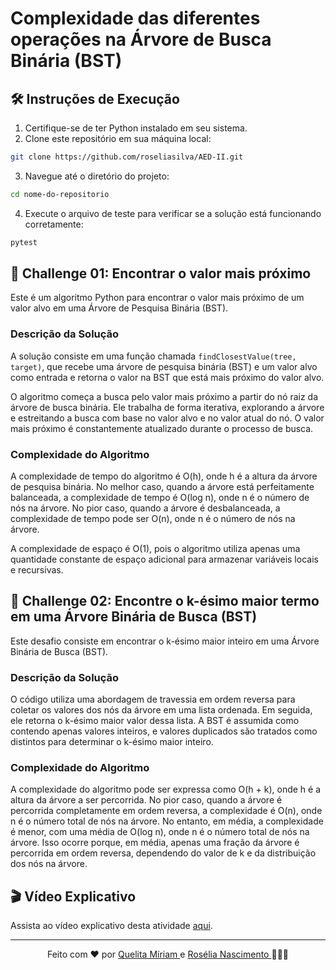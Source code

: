 # Complexidade das diferentes operações na Árvore de Busca Binária (BST)

## 🛠️ Instruções de Execução

1. Certifique-se de ter Python instalado em seu sistema.
2. Clone este repositório em sua máquina local:

```bash
git clone https://github.com/roseliasilva/AED-II.git
```

3. Navegue até o diretório do projeto:
```bash
cd nome-do-repositorio
```

4. Execute o arquivo de teste para verificar se a solução está funcionando corretamente:
```bash
pytest
```

## 🎯 Challenge 01: Encontrar o valor mais próximo

Este é um algoritmo Python para encontrar o valor mais próximo de um valor alvo em uma Árvore de Pesquisa Binária (BST).

### Descrição da Solução

A solução consiste em uma função chamada `findClosestValue(tree, target)`, que recebe uma árvore de pesquisa binária (BST) e um valor alvo como entrada e retorna o valor na BST que está mais próximo do valor alvo.

O algoritmo começa a busca pelo valor mais próximo a partir do nó raiz da árvore de busca binária. Ele trabalha de forma iterativa, explorando a árvore e estreitando a busca com base no valor alvo e no valor atual do nó. O valor mais próximo é constantemente atualizado durante o processo de busca.

### Complexidade do Algoritmo
A complexidade de tempo do algoritmo é O(h), onde h é a altura da árvore de pesquisa binária. No melhor caso, quando a árvore está perfeitamente balanceada, a complexidade de tempo é O(log n), onde n é o número de nós na árvore. No pior caso, quando a árvore é desbalanceada, a complexidade de tempo pode ser O(n), onde n é o número de nós na árvore.

A complexidade de espaço é O(1), pois o algoritmo utiliza apenas uma quantidade constante de espaço adicional para armazenar variáveis locais e recursivas.

## 🎯 Challenge 02: Encontre o k-ésimo maior termo em uma Árvore Binária de Busca (BST)

Este desafio consiste em encontrar o k-ésimo maior inteiro em uma Árvore Binária de Busca (BST).

### Descrição da Solução

O código utiliza uma abordagem de travessia em ordem reversa para coletar os valores dos nós da árvore em uma lista ordenada. Em seguida, ele retorna o k-ésimo maior valor dessa lista. A BST é assumida como contendo apenas valores inteiros, e valores duplicados são tratados como distintos para determinar o k-ésimo maior inteiro.

### Complexidade do Algoritmo

A complexidade do algoritmo pode ser expressa como O(h + k), onde h é a altura da árvore a ser percorrida. No pior caso, quando a árvore é percorrida completamente em ordem reversa, a complexidade é O(n), onde n é o número total de nós na árvore. No entanto, em média, a complexidade é menor, com uma média de O(log n), onde n é o número total de nós na árvore. Isso ocorre porque, em média, apenas uma fração da árvore é percorrida em ordem reversa, dependendo do valor de k e da distribuição dos nós na árvore.

## 🎬 Vídeo Explicativo

Assista ao vídeo explicativo desta atividade <a href="https://youtu.be/neu94Gq3Tf8">aqui</a>. 

---
<div align="center">
Feito com ❤ por <a href="https://github.com/quelita2" target="_blank">Quelita Míriam </a> e <a href="https://github.com/roseliasilva" target="_blank">Rosélia Nascimento </a> 👩🏼‍💻
</div>